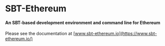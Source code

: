 # SBT-Ethereum

#### An SBT-based development environment and command line for Ethereum

Please see the documentation at [www.sbt-ethereum.io](https://www.sbt-ethereum.io/)

